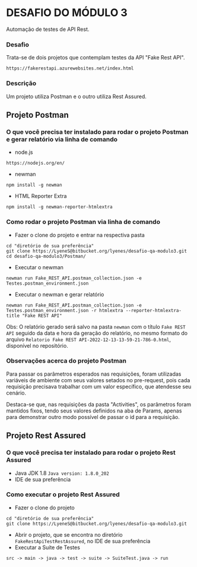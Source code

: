 # DESAFIO DO MÓDULO 3 #

Automação de testes de API Rest.

### Desafio ###

Trata-se de dois projetos que contemplam testes da API "Fake Rest API".
```shell
https://fakerestapi.azurewebsites.net/index.html
```

### Descrição ###

Um projeto utiliza Postman e o outro utiliza Rest Assured.

## Projeto Postman ##

### O que você precisa ter instalado para rodar o projeto Postman e gerar relatório via linha de comando ###
- node.js 
```shell
https://nodejs.org/en/
```
- newman 
```shell
npm install -g newman
```
- HTML Reporter Extra
```shell
npm install -g newman-reporter-htmlextra
```

### Como rodar o projeto Postman via linha de comando ###
- Fazer o clone do projeto e entrar na respectiva pasta
```shell
cd "diretório de sua preferência"
git clone https://LyeneS@bitbucket.org/lyenes/desafio-qa-modulo3.git
cd desafio-qa-modulo3/Postman/
```
- Executar o newman
```shell
newman run Fake_REST_API.postman_collection.json -e Testes.postman_environment.json
```
- Executar o newman e gerar relatório
```shell
newman run Fake_REST_API.postman_collection.json -e Testes.postman_environment.json -r htmlextra --reporter-htmlextra-title "Fake REST API"
```
Obs: O relatório gerado será salvo na pasta `newman` com o título `Fake REST API` seguido da data e hora da geração do relatório, no mesmo formato do arquivo `Relatorio Fake REST API-2022-12-13-13-59-21-786-0.html`, disponível no repositório.

### Observações acerca do projeto Postman ###
Para passar os parâmetros esperados nas requisições, foram utilizadas variáveis de ambiente com seus valores setados no pre-request, pois cada requisição precisava trabalhar com um valor específico, que atendesse seu cenário. 

Destaca-se que, nas requisições da pasta "Activities", os parâmetros foram mantidos fixos, tendo seus valores definidos na aba de Params, apenas para demonstrar outro modo possível de passar o id para a requisição.

## Projeto Rest Assured ##

### O que você precisa ter instalado para rodar o projeto Rest Assured ###
- Java JDK 1.8 `Java version: 1.8.0_202`
- IDE de sua preferência 

### Como executar o projeto Rest Assured ###
- Fazer o clone do projeto
```shell
cd "diretório de sua preferência"
git clone https://LyeneS@bitbucket.org/lyenes/desafio-qa-modulo3.git
```
- Abrir o projeto, que se encontra no diretório `FakeRestApiTestRestAssured`, no IDE de sua preferência
- Executar a Suíte de Testes
```shell
src -> main -> java -> test -> suite -> SuiteTest.java -> run
```